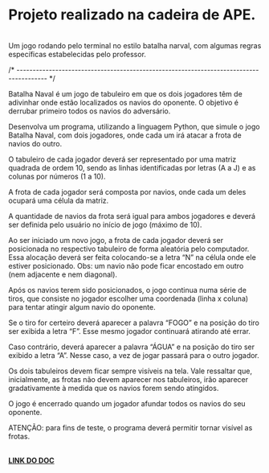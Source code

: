 <h1>Projeto realizado na cadeira de APE.</h1> </br>
Um jogo rodando pelo terminal no estilo batalha narval, com algumas regras específicas estabelecidas pelo professor.
<p></p>
<p>/* --------------------------------------------------------------------------------------- */</p>
<p></p>
<p>Batalha Naval é um jogo de tabuleiro em que os dois jogadores têm de adivinhar onde estão localizados os navios do oponente. O objetivo é derrubar primeiro todos os navios do adversário. </p>      
<p>Desenvolva um programa, utilizando a linguagem Python, que simule o jogo Batalha Naval, com dois jogadores, onde cada um irá atacar a frota de navios do outro. 
<p>O tabuleiro de cada jogador deverá ser representado por uma matriz quadrada de ordem 10, sendo as linhas identificadas por letras (A a J) e as colunas por números (1 a 10). 
<p>A frota de cada jogador será composta por navios, onde cada um deles ocupará uma célula da matriz.</p>
<p>A quantidade de navios da frota será igual para ambos jogadores e deverá ser definida pelo usuário no início de jogo (máximo de 10). </p>
<p>Ao ser iniciado um novo jogo, a frota de cada jogador deverá ser posicionada no respectivo tabuleiro de forma aleatória pelo computador. Essa alocação deverá ser feita colocando-se a letra “N” na célula onde ele estiver posicionado. Obs: um navio não pode ficar encostado em outro (nem adjacente e nem diagonal).</p>
<p>Após os navios terem sido posicionados, o jogo continua numa série de tiros, que consiste no jogador escolher uma coordenada (linha x coluna) para tentar atingir algum navio do oponente. </p>
<p>Se o tiro for certeiro deverá aparecer a palavra “FOGO” e na posição do tiro ser exibida a letra “F”. Esse mesmo jogador continuará atirando até errar.</p>
<p>Caso contrário, deverá aparecer a palavra “ÁGUA” e na posição do tiro ser exibido a letra “A”. Nesse caso, a vez de jogar passará para o outro jogador. </p>
<p>Os dois tabuleiros devem ficar sempre visíveis na tela. Vale ressaltar que, inicialmente, as frotas não devem aparecer nos tabuleiros, irão aparecer gradativamente à medida que os navios forem sendo atingidos.</p>
<p>O jogo é encerrado quando um jogador afundar todos os navios do seu oponente. </p>
<p>ATENÇÃO: para fins de teste, o programa deverá permitir tornar visível as frotas.</p><br>
<a href="https://docs.google.com/document/d/1YBKFw9R0iHmtCSFzSK8BPbndIYisyF-8B8biudAi5jA/edit"><b>LINK DO DOC</b></a>
